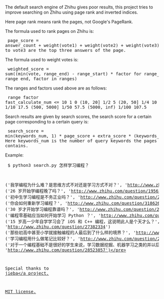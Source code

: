 The default search engine of Zhihu gives poor results, this project tries to
improve searching on Zhihu using page rank and inverted indices.

Here page rank means rank the pages, not Google's PageRank.

The formula used to rank pages on Zhihu is:<pre>
    page_score = answer_count + weight(vote1) + weight(vote2) + weight(vote3)
    Here vote1 to vote3 are the top three answers of the page.</pre>

The formula used to weight votes is:<pre>
    weighted_score = sum((min(vote, range_end) - range_start) * factor
                         for range_start, range_end, factor in ranges)</pre>

The ranges and factors used above are as follows:<pre>
    range          factor        fast_calculate_num
     <= 10           1                 0
     (10, 20]        1/2               5
     (20, 50]        1/4               10
     (50, 500]       1/10              17.5
     (500, 5000]     1/50              57.5
     (5000, inf)     1/100             107.5</pre>

Search results are given by search scores, the search score for a certain page
corresponding to a certain query is:<pre>
    search_score = min(keywords_num, 1) * page_score + extra_score * (keywords_num - 1)
    Here keywords_num is the number of query keywords the pages contains.</pre>

Example:<pre>
 $ python3 search.py 怎样学习编程？

 ('我学编程为什么难？是思维方式不对还是学习方式不对？', 'http://www.zhihu.com/question/27436363')
 ('26 岁开始学编程晚了吗？', 'http://www.zhihu.com/question/19562626')
 ('初中生学习编程是不务正业吗？', 'http://www.zhihu.com/question/24693675')
 ('你会如何重新学习编程？', 'http://www.zhihu.com/question/31862619')
 ('30 岁才开始学习编程靠谱吗？', 'http://www.zhihu.com/question/20796653')
 ('编程零基础应当如何开始学习 Python ？', 'http://www.zhihu.com/question/20039623')
 ('15 岁高一少年自学学习会了 iOS 和 C++ 编程，这说明此人是个天才么？', 'http://www.zhihu.com/question/27382334')
 ('那些初高中甚至小学就接触编程的人最后到了什么样的境界？', 'http://www.zhihu.com/question/28159715')
 ('学习编程用什么做笔记比较好？', 'http://www.zhihu.com/question/21438053')
 ('对于一个编程基础不是很好的学生来说，学习数据挖掘、机器学习之类的并以后从事这样的工作靠谱吗？', 'http://www.zhihu.com/question/28523857')</pre>

Special thanks to <a href="https://github.com/fxsjy/jieba">jieba</a project.

MIT license.